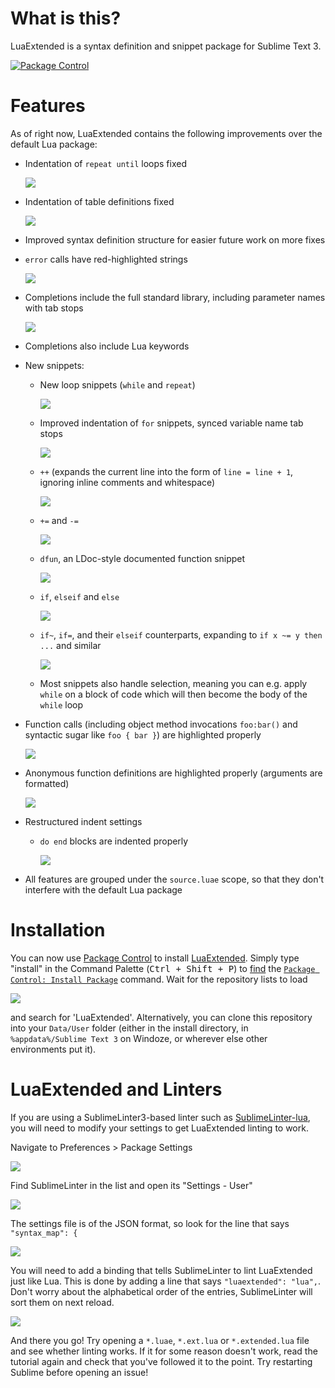 # What is this?
LuaExtended is a syntax definition and snippet package for Sublime Text 3.

[![Package Control](https://img.shields.io/packagecontrol/dt/LuaExtended.svg?maxAge=2592000)](https://packagecontrol.io/packages/LuaExtended)

# Features
As of right now, LuaExtended contains the following improvements over the default Lua package:

* Indentation of `repeat until` loops fixed

	![](https://i.imgur.com/mhi7Ok2.gif)
* Indentation of table definitions fixed

	![](https://i.imgur.com/4H0GnEA.gif)
* Improved syntax definition structure for easier future work on more fixes
* `error` calls have red-highlighted strings

	![](https://i.imgur.com/irGZUPb.png)
* Completions include the full standard library, including parameter names with tab stops

	![](https://i.imgur.com/QnIQyNG.gif)
* Completions also include Lua keywords 
* New snippets:
	* New loop snippets (`while` and `repeat`)

		![](https://i.imgur.com/ThhEdZX.gif)
	* Improved indentation of `for` snippets, synced variable name tab stops

		![](https://i.imgur.com/cKSW2ny.gif)
	* `++` (expands the current line into the form of `line = line + 1`, ignoring inline comments and whitespace)

		![](https://i.imgur.com/gbJ3969.gif)
	* `+=` and `-=`

		![](https://i.imgur.com/7gATWIz.gif)
	* `dfun`, an LDoc-style documented function snippet

		![](https://i.imgur.com/FVXVTb6.gif)
	* `if`, `elseif` and `else`

		![](https://i.imgur.com/xVoBQIQ.gif)
	* `if~`, `if=`, and their `elseif` counterparts, expanding to `if x ~= y then ...` and similar

		![](https://i.imgur.com/Yac7RFk.gif)
	* Most snippets also handle selection, meaning you can e.g. apply `while` on a block of code which will then become the body of the `while` loop
* Function calls (including object method invocations `foo:bar()` and syntactic sugar like `foo { bar }`) are highlighted properly

	![](https://i.imgur.com/kCJvy4j.png)
* Anonymous function definitions are highlighted properly (arguments are formatted)

	![](https://i.imgur.com/aOQZYE2.png)
* Restructured indent settings
	* `do end` blocks are indented properly

		![](https://i.imgur.com/0DG2QRe.gif)
* All features are grouped under the `source.luae` scope, so that they don't interfere with the default Lua package

# Installation
You can now use [Package Control](https://packagecontrol.io/) to install [LuaExtended](https://packagecontrol.io/packages/LuaExtended). Simply type "install" in the Command Palette (<kbd>Ctrl + Shift + P</kbd>) to [find](https://i.imgur.com/XnYlj0y.gif) the [`Package Control: Install Package`](https://packagecontrol.io/docs/usage) command. Wait for the repository lists to load

![](https://i.imgur.com/tyDRMgP.png)

and search for 'LuaExtended'. Alternatively, you can clone this repository into your `Data/User` folder (either in the install directory, in `%appdata%/Sublime Text 3` on Windoze, or wherever else other environments put it).

# LuaExtended and Linters
If you are using a SublimeLinter3-based linter such as [SublimeLinter-lua](https://github.com/SublimeLinter/SublimeLinter-lua), you will need to modify your settings to get LuaExtended linting to work.

Navigate to Preferences > Package Settings

![](https://i.imgur.com/CIiMwB6.png)

Find SublimeLinter in the list and open its "Settings - User"

![](https://i.imgur.com/8oWbfOI.png)

The settings file is of the JSON format, so look for the line that says `"syntax_map": {`

![](https://i.imgur.com/BYM6QYB.png)

You will need to add a binding that tells SublimeLinter to lint LuaExtended just like Lua. This is done by adding a line that says `"luaextended": "lua",`. Don't worry about the alphabetical order of the entries, SublimeLinter will sort them on next reload.

![](https://i.imgur.com/7LOKYXF.png)

And there you go! Try opening a `*.luae`, `*.ext.lua` or `*.extended.lua` file and see whether linting works. If it for some reason doesn't work, read the tutorial again and check that you've followed it to the point. Try restarting Sublime before opening an issue!
